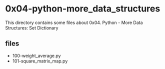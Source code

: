 # 0x04-python-more_data_structures

This directory contains some files about 0x04. Python - More Data Structures: Set Dictionary

## files

* 100-weight_average.py
* 101-square_matrix_map.py
